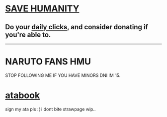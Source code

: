 # ‎[SAVE HUMANITY](https://rentry.co/savehumanity)
## Do your [daily clicks](https://arab.org/click-to-help/), and consider donating if you're able to.
***
#  NARUTO FANS HMU 
STOP FOLLOWING ME IF YOU HAVE MINORS DNI IM 15.

# [atabook](https://yaoiangel.atabook.org)
sign my ata pls :( i dont bite
strawpage wip..
